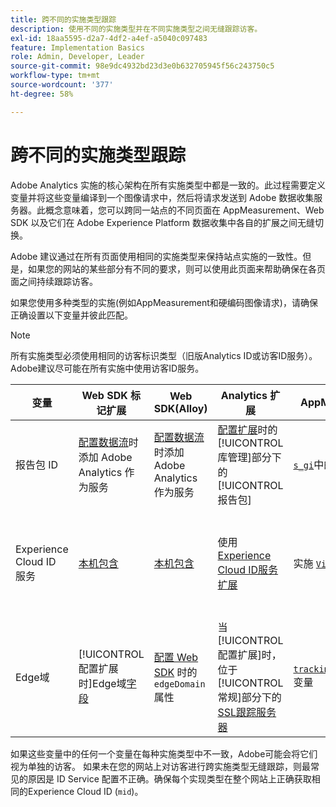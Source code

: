 ```yaml
---
title: 跨不同的实施类型跟踪
description: 使用不同的实施类型并在不同实施类型之间无缝跟踪访客。
exl-id: 18aa5595-d2a7-4df2-a4ef-a5040c097483
feature: Implementation Basics
role: Admin, Developer, Leader
source-git-commit: 98e9dc4932bd23d3e0b632705945f56c243750c5
workflow-type: tm+mt
source-wordcount: '377'
ht-degree: 58%

---
```


# 跨不同的实施类型跟踪

Adobe Analytics 实施的核心架构在所有实施类型中都是一致的。此过程需要定义变量并将这些变量编译到一个图像请求中，然后将请求发送到 Adobe 数据收集服务器。此概念意味着，您可以跨同一站点的不同页面在 AppMeasurement、Web SDK 以及它们在 Adobe Experience Platform 数据收集中各自的扩展之间无缝切换。

Adobe 建议通过在所有页面使用相同的实施类型来保持站点实施的一致性。但是，如果您的网站的某些部分有不同的要求，则可以使用此页面来帮助确保在各页面之间持续跟踪访客。

如果您使用多种类型的实施(例如AppMeasurement和硬编码图像请求)，请确保正确设置以下变量并彼此匹配。

>[!NOTE]
>
>所有实施类型必须使用相同的访客标识类型（旧版Analytics ID或访客ID服务）。 Adobe建议尽可能在所有实施中使用访客ID服务。

| 变量 | Web SDK 标记扩展 | Web SDK(Alloy) | Analytics 扩展 | AppMeasurement | 硬编码图像请求 |
|---|---|---|---|---|---|
| 报告包 ID | [配置数据流](https://experienceleague.adobe.com/zh-hans/docs/experience-platform/datastreams/configure)时添加 Adobe Analytics 作为服务 | [配置数据流](https://experienceleague.adobe.com/zh-hans/docs/experience-platform/datastreams/configure)时添加 Adobe Analytics 作为服务 | [配置扩展](https://experienceleague.adobe.com/en/docs/experience-platform/tags/extensions/client/analytics/overview)时的[!UICONTROL 库管理]部分下的[!UICONTROL 报告包] | [`s_gi`](../vars/functions/s-gi.md)中的字符串参数 | URL `pathname` 的一部分（`/b/ss/` 之后） |
| Experience Cloud ID 服务 | [本机包含](web-sdk-extension.md) | [本机包含](alloy.md) | 使用[Experience Cloud ID服务扩展](analytics-extension.md) | 实施 [`VisitorAPI.js`](appmeasurement.md) | 单独调用[ID服务](https://experienceleague.adobe.com/en/docs/id-service/using/implementation/direct-integration)以获取所需的ID，并在查询字符串中包含`mid` |
| Edge域 | [!UICONTROL 配置扩展时]Edge域[字段](https://experienceleague.adobe.com/zh-hans/docs/experience-platform/tags/extensions/client/web-sdk/web-sdk-extension-configuration) | [配置 Web SDK](https://experienceleague.adobe.com/en/docs/experience-platform/web-sdk/commands/configure/overview) 时的 `edgeDomain` 属性 | 当[!UICONTROL 配置扩展]时，位于[!UICONTROL 常规]部分下的[SSL跟踪服务器](https://experienceleague.adobe.com/en/docs/experience-platform/tags/extensions/client/analytics/overview) | [`trackingServerSecure`](../vars/config-vars/trackingserversecure.md)变量 | 图像请求 URL 的 `hostname` |

如果这些变量中的任何一个变量在每种实施类型中不一致，Adobe可能会将它们视为单独的访客。 如果未在您的网站上对访客进行跨实施类型无缝跟踪，则最常见的原因是 ID Service 配置不正确。确保每个实现类型在整个网站上正确获取相同的Experience Cloud ID (`mid`)。

